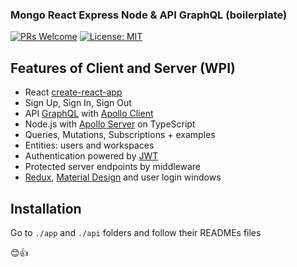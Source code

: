 ### Mongo React Express Node & API GraphQL (boilerplate) 

[![PRs Welcome](https://img.shields.io/badge/PRs-welcome-brightgreen.svg)](http://makeapullrequest.com) [![License: MIT](https://img.shields.io/badge/License-MIT-yellow.svg)](https://opensource.org/licenses/MIT)

## Features of Client and Server (WPI)

-	React [create-react-app](https://github.com/facebook/create-react-app)
-	Sign Up, Sign In, Sign Out
- API [GraphQL](https://graphql.org) with [Apollo Client](https://www.apollographql.com/docs/react/essentials/get-started.html)
-	Node.js with [Apollo Server](https://www.apollographql.com/docs/apollo-server/) on TypeScript
-	Queries, Mutations, Subscriptions + examples
-	Entities: users and workspaces
-	Authentication powered by [JWT](https://jwt.io/)
- Protected server endpoints by middleware
- [Redux](https://es.redux.js.org), [Material Design](https://material-ui.com/) and user login windows

## Installation

Go to `./app` and `./api` folders and follow their READMEs files

😊👍
